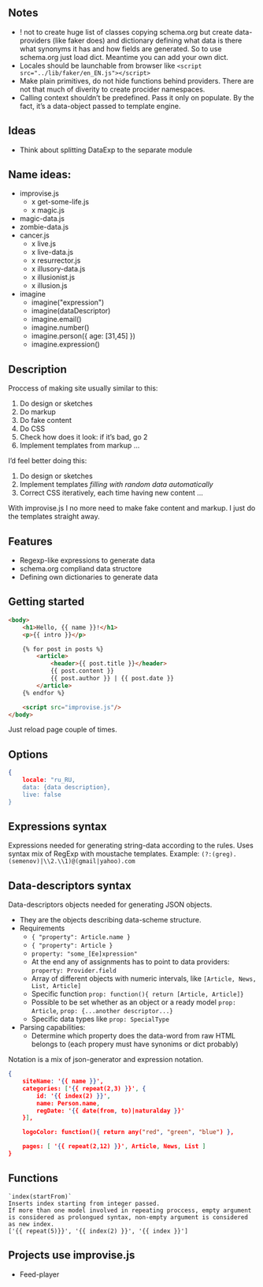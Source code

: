 ## Notes
* ! not to create huge list of classes copying schema.org but create data-providers (like faker does) and dictionary defining what data is there what synonyms it has and how fields are generated. So to use schema.org just load dict. Meantime you can add your own dict.
* Locales should be launchable from browser like `<script src="../lib/faker/en_EN.js"></script>`
* Make plain primitives, do not hide functions behind providers. There are not that much of diverity to create procider namespaces.
* Calling context shouldn’t be predefined. Pass it only on populate. By the fact, it’s a data-object passed to template engine.

## Ideas
* Think about splitting DataExp to the separate module


## Name ideas:

* improvise.js
	* x get-some-life.js
	* x magic.js
* magic-data.js
* zombie-data.js
* cancer.js
	* x live.js
	* x live-data.js
	* x resurrector.js
	* x illusory-data.js
	* x illusionist.js
	* x illusion.js
* imagine
	+ imagine("expression")
	+ imagine(dataDescriptor)
	+ imagine.email()
	+ imagine.number()
	+ imagine.person({ age: [31,45] })
	+ imagine.expression()

## Description

Proccess of making site usually similar to this:

1. Do design or sketches
2. Do markup 
3. Do fake content
4. Do CSS
5. Check how does it look: if it’s bad, go 2
6. Implement templates from markup
…

I’d feel better doing this:

1. Do design or sketches
2. Implement templates *filling with random data automatically*
3. Correct CSS iteratively, each time having new content
…

With improvise.js I no more need to make fake content and markup. I just do the templates straight away.

## Features

* Regexp-like expressions to generate data
* schema.org compliand data structore
* Defining own dictionaries to generate data


## Getting started

```html
<body>
	<h1>Hello, {{ name }}!</h1>
	<p>{{ intro }}</p>

	{% for post in posts %}
		<article>
			<header>{{ post.title }}</header>
			{{ post.content }}
			{{ post.author }} | {{ post.date }}
		</article>
	{% endfor %}

	<script src="improvise.js"/>
</body>
```

Just reload page couple of times.


## Options

```json
{
	locale: "ru_RU,
	data: {data description},
	live: false
}
```


## Expressions syntax

Expressions needed for generating string-data according to the rules. Uses syntax mix of RegExp with moustache templates.
Example: `(?:(greg).(semenov)|\\2.\\1)@(gmail|yahoo).com`



## Data-descriptors syntax

Data-descriptors objects needed for generating JSON objects.

* They are the objects describing data-scheme structure.
* Requirements
	* `{ "property": Article.name }`
	* `{ "property": Article }`
	* `property: "some_[Ee]xpression"`
	* At the end any of assignments has to point to data providers: `property: Provider.field`
	* Array of different objects with numeric intervals, like `[Article, News, List, Article]`
	* Specific function `prop: function(){ return [Article, Article]}`
	* Possible to be set whether as an object or a ready model `prop: Article`, `prop: {...another descriptor...}`
	* Specific data types like `prop: SpecialType`
* Parsing capabilities: 
	* Determine which property does the data-word from raw HTML belongs to (each propery must have synonims or dict probably) 


Notation is a mix of json-generator and expression notation.

```json
{
	siteName: '{{ name }}',
	categories: ['{{ repeat(2,3) }}', {
		id: '{{ index(2) }}',
		name: Person.name,
		regDate: '{{ date(from, to)|naturalday }}'
	}],

	logoColor: function(){ return any("red", "green", "blue") },

	pages: [ '{{ repeat(2,12) }}', Article, News, List ]
}
```

## Functions

	`index(startFrom)`
	Inserts index starting from integer passed.
	If more than one model involved in repeating proccess, empty argument is considered as prolongued syntax, non-empty argument is considered as new index.
	['{{ repeat(5)}}', '{{ index(2) }}', '{{ index }}']


## Projects use improvise.js

* Feed-player
